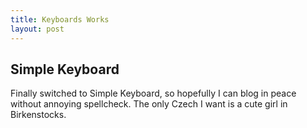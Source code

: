 ```yaml
---
title: Keyboards Works
layout: post
---
```

## Simple Keyboard
Finally switched to Simple Keyboard, so hopefully I can blog in peace without annoying spellcheck. The only Czech I want is a cute girl in Birkenstocks.
